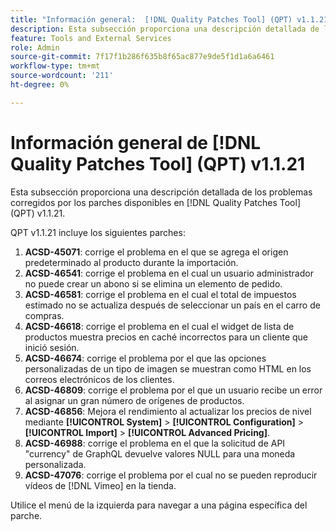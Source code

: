 ```yaml
---
title: "Información general:  [!DNL Quality Patches Tool] (QPT) v1.1.21"
description: Esta subsección proporciona una descripción detallada de los problemas corregidos por los parches disponibles en  [!DNL Quality Patches Tool] (QPT) v1.1.21.
feature: Tools and External Services
role: Admin
source-git-commit: 7f17f1b286f635b8f65ac877e9de5f1d1a6a6461
workflow-type: tm+mt
source-wordcount: '211'
ht-degree: 0%

---
```


# Información general de [!DNL Quality Patches Tool] (QPT) v1.1.21

Esta subsección proporciona una descripción detallada de los problemas corregidos por los parches disponibles en [!DNL Quality Patches Tool] (QPT) v1.1.21.

QPT v1.1.21 incluye los siguientes parches:

1. **ACSD-45071**: corrige el problema en el que se agrega el origen predeterminado al producto durante la importación.
1. **ACSD-46541**: corrige el problema en el cual un usuario administrador no puede crear un abono si se elimina un elemento de pedido.
1. **ACSD-46581**: corrige el problema en el cual el total de impuestos estimado no se actualiza después de seleccionar un país en el carro de compras.
1. **ACSD-46618**: corrige el problema en el cual el widget de lista de productos muestra precios en caché incorrectos para un cliente que inició sesión.
1. **ACSD-46674**: corrige el problema por el que las opciones personalizadas de un tipo de imagen se muestran como HTML en los correos electrónicos de los clientes.
1. **ACSD-46809**: corrige el problema por el que un usuario recibe un error al asignar un gran número de orígenes de productos.
1. **ACSD-46856**: Mejora el rendimiento al actualizar los precios de nivel mediante **[!UICONTROL System]** > **[!UICONTROL Configuration]** > **[!UICONTROL Import]** > **[!UICONTROL Advanced Pricing]**.
1. **ACSD-46988**: corrige el problema en el que la solicitud de API &quot;currency&quot; de GraphQL devuelve valores NULL para una moneda personalizada.
1. **ACSD-47076**: corrige el problema por el cual no se pueden reproducir vídeos de [!DNL Vimeo] en la tienda.

Utilice el menú de la izquierda para navegar a una página específica del parche.
